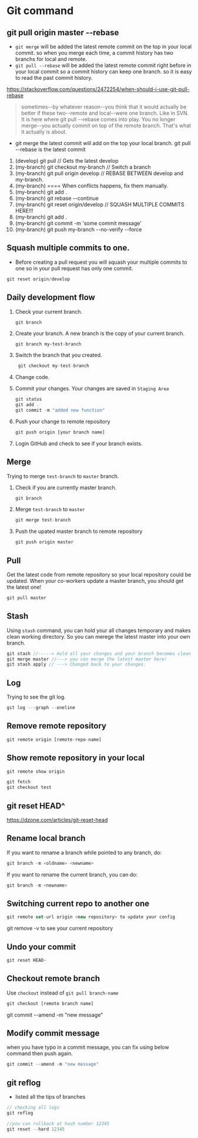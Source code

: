 # Git command

## git pull origin master --rebase

- `git merge` will be added the latest remote commit on the top in your local commit. so when you merge each time, a commit history has two branchs for local and remote.
- `git pull --rebase` will be added the latest remote commit right before in your local commit so a commit history can keep one branch. so it is easy to read the past commit history.
 
https://stackoverflow.com/questions/2472254/when-should-i-use-git-pull-rebase

>sometimes--by whatever reason--you think that it would actually be better if these two--remote and local--were one branch. Like in SVN. It is here where git pull --rebase comes into play. You no longer merge--you actually commit on top of the remote branch. That's what it actually is about.
- git merge the latest commit will add on the top your local branch. git pull --rebase is the latest commit 

1. (develop) git pull                     // Gets the latest develop
2. (my-branch) git checkout my-branch     // Switch a branch
3. (my-branch) git pull origin develop  // REBASE BETWEEN develop and my-branch.
4. (my-branch) ==== When conflicts happens, fix them manually. 
6. (my-branch) git add .
5. (my-branch) git rebase --continue
7. (my-branch) git reset origin/develop // SQUASH MULTIPLE COMMITS HERE!!! 
8. (my-branch) git add .
9. (my-branch) git commit -m 'some commit message'
10. (my-branch) git push my-branch --no-verify --force

## Squash multiple commits to one.

- Before creating a pull request you will squash your multiple commits to one so in your pull request has only one commit.

```js
git reset origin/develop
```

## Daily development flow

1. Check your current branch.

   ```js
   git branch
   ```

2. Create your branch. A new branch is the copy of your current branch.

   ```
   git branch my-test-branch
   ```

3. Switch the branch that you created.

   ```js
    git checkout my-test-branch
   ```

4. Change code.

5. Commit your changes. Your changes are saved in `Staging Area`

   ```js
   git status
   git add .
   git commit -m "added new function"
   ```

6. Push your change to remote repository

   ```js
   git push origin [your branch name]
   ```

7. Login GitHub and check to see if your branch exists.

## Merge

Trying to merge `test-branch` to `master` branch.

1. Check if you are currently master branch.
   ```js
   git branch
   ```
2. Merge `test-branch` to `master`
   ```js
   git merge test-branch
   ```
3. Push the upated master branch to remote repository
   ```js
   git push origin master
   ```

## Pull

Get the latest code from remote repository so your local repository could be updated. When your co-workers update a master branch, you should get the latest one!

```js
git pull master
```

## Stash

Using `stash` command, you can hold your all changes temporary and makes clean working directory. So you can merege the latest master into your own branch.

```js
git stash //-----> Hold all your changes and your branch becomes clean.
git merge master //---> you can merge the latest master here!
git stash apply	// ---> Changed back to your changes.
```

## Log

Trying to see the git log.

```js
git log ---graph --oneline
```




## Remove remote repository

```js
git remote origin [remote-repo-name]
```

## Show remote repository in your local

```js
git remote show origin

git fetch
git checkout test
```

## git reset HEAD^

https://dzone.com/articles/git-reset-head

   
## Rename local branch
If you want to rename a branch while pointed to any branch, do:

```js
git branch -m <oldname> <newname>
```  
   
If you want to rename the current branch, you can do:
   
```js
git branch -m <newname>   
```

## Switching current repo to another one

```js
git remote set-url origin <new repository> to update your config
```   
git remove -v to see your current repository


## Undo your commit 

```js
git reset HEAD~
```
## Checkout remote branch

Use `checkout` instead of `git pull branch-name`

```js
git checkout [remote branch name]
```
   
git commit --amend -m "new message"

## Modify commit message

when you have typo in a commit message, you can fix using below command then push again.

```js
git commit --amend -m "new message"
```
   
## git reflog 
- listed all the tips of branches 

```js
// checking all logs
git reflog

//you can rollback at hash number 12345 
git reset --hard 12345
```

